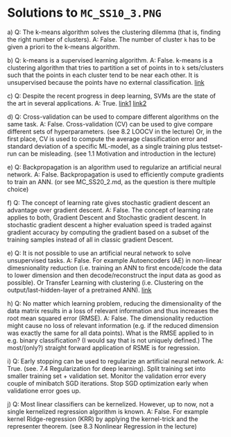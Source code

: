# Solutions to `MC_SS10_3.PNG` 

a) Q: The k-means algorithm solves the clustering dilemma (that is, finding the right number of clusters).
A: False. The number of cluster `k` has to be given a priori to the k-means algorithm. 

b) Q: k-means is a supervised learning algorithm.
A: False. k-means is a clustering algorithm that tries to partition a set of points in to `k` sets/clusters such that the points in each cluster tend to be near each other.
It is unsupervised because the points have no external classification. [link](https://stats.stackexchange.com/questions/56500/what-are-the-main-differences-between-k-means-and-k-nearest-neighbours)

c) Q: Despite the recent progress in deep learning, SVMs are the state of the art in several applications.
A: True. [link1](https://ai.stackexchange.com/questions/11953/what-are-the-domains-where-svms-are-still-state-of-the-art) [link2](https://datascience.stackexchange.com/questions/711/are-support-vector-machines-still-considered-state-of-the-art-in-their-niche)

d) Q: Cross-validation can be used to compare different algorithms on the same task.
A: False. Cross-validation (CV) can be used to give compare different sets of hyperparameters. (see 8.2 LOOCV in the lecture)
Or, in the first place, CV is used to compute the average classification error and standard deviation of a specific ML-model, as a single training plus testset-run can be misleading. (see 1.1 Motivation and introduction in the lecture)

e) Q: Backpropagation is an algorithm used to regularize an artificial neural network.
A: False. Backpropagation is used to efficiently compute gradients to train an ANN. (or see MC_SS20_2.md, as the question is there multiple choice)

f) Q: The  concept  of  learning  rate  gives  stochastic  gradient  descent  an  advantage  over gradient descent.
A: False. The concept of learning rate applies to both, Gradient Descent and Stochastic gradient descent.
In stochastic gradient descent a higher evaluation speed is traded against gradient accuracy by computing the gradient based on a subset of the training samples instead of all in classic gradient Descent.

e) Q: It is not possible to use an artificial neural network to solve unsupervised tasks.
A: False. For example Autoencoders (AE) in non-linear dimesnionality reduction (i.e. training an ANN to first encode/code the data to lower dimension and then decode/reconstruct the input data as good as possible).
Or Transfer Learning with clustering (i.e. Clustering on the output/last-hidden-layer of a pretrained ANN). [link](https://stats.stackexchange.com/questions/140148/how-can-an-artificial-neural-network-ann-be-used-for-unsupervised-clustering)

h) Q: No matter which learning problem, reducing the dimensionality of the data matrix results in a loss of relevant information and thus increases the root mean squared error (RMSE).
A: False. The dimensionality reduction might cause no loss of relevant information (e.g. if the reduced dimension was exactly the same for all data points).
What is the RMSE applied to in e.g. binary classification? (I would say that is not uniquely defined.) The most/(only?) straight forward application of RSME is for regression.

i) Q: Early stopping can be used to regularize an artificial neural network.
A: True. (see. 7.4 Regularization for deep learning). 
Split training set into smaller training set + validation set. Monitor the validation error every couple of minibatch SGD iterations. Stop SGD optimization early when validatione error goes up.

j) Q: Most linear classifiers can be kernelized. However, up to now, not a single kernelized regression algorithm is known.
A: False. For example kernel Ridge-regression (KRR) by applying the kernel-trick and the representer theorem. (see 8.3 Nonlinear Regression in the lecture)
